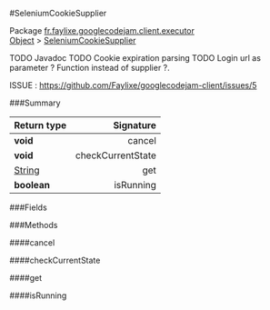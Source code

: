 #SeleniumCookieSupplier

Package [fr.faylixe.googlecodejam.client.executor](nullfr/faylixe/googlecodejam/client/executor)<br>
[Object]() > [SeleniumCookieSupplier]()

TODO Javadoc
 TODO Cookie expiration parsing
 TODO Login url as parameter ? Function instead of supplier ?.
 
 ISSUE : https://github.com/Faylixe/googlecodejam-client/issues/5

###Summary


Return type | Signature
--- | ---:
**void** | cancel
**void** | checkCurrentState
[String]() | get
**boolean** | isRunning

###Fields


###Methods

####cancel


####checkCurrentState


####get


####isRunning


